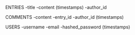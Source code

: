 ENTRIES
-title
-content
(timestamps)
-author_id

COMMENTS
-content
-entry_id
-author_id
(timestamps)

USERS
-username
-email
-hashed_password
(timestamps)

